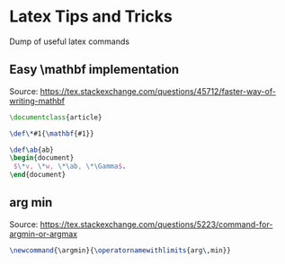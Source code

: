 # Latex Tips and Tricks

Dump of useful latex commands

## Easy \mathbf implementation

Source: https://tex.stackexchange.com/questions/45712/faster-way-of-writing-mathbf
```latex
\documentclass{article}

\def\*#1{\mathbf{#1}}

\def\ab{ab}
\begin{document}
 $\*v, \*w, \*\ab, \*\Gamma$.
\end{document}
```

## arg min

Source: https://tex.stackexchange.com/questions/5223/command-for-argmin-or-argmax
```latex
\newcommand{\argmin}{\operatornamewithlimits{arg\,min}}
```